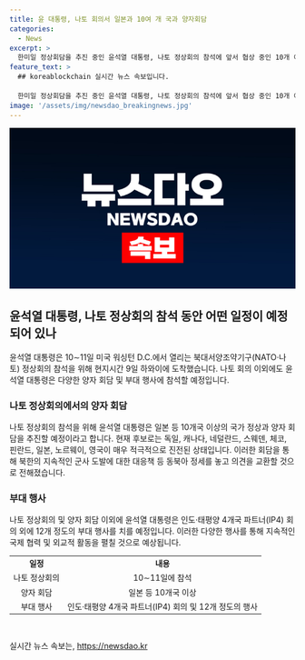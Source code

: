 ```yaml
---
title: 윤 대통령, 나토 회의서 일본과 10여 개 국과 양자회담
categories:
  - News
excerpt: >
  한미일 정상회담을 추진 중인 윤석열 대통령, 나토 정상회의 참석에 앞서 협상 중인 10개 이상 국가 양자 회담 예정. 독일, 캐나다, 네덜란드 등이 후보로 활발히 협의 중. 윤 대통령과 기시다 후미오 총리 간 회담 성사 시 동북아 정세 등 논의 예상. 다만, 한미일 정상회담 여부 불투명. 나토 사무총장과의 양자 회담도 조정 중. 외에도 12개 정도의 부대 행사 예정.
feature_text: >
  ## koreablockchain 실시간 뉴스 속보입니다.

  한미일 정상회담을 추진 중인 윤석열 대통령, 나토 정상회의 참석에 앞서 협상 중인 10개 이상 국가 양자 회담 예정. 독일, 캐나다, 네덜란드 등이 후보로 활발히 협의 중. 윤 대통령과 기시다 후미오 총리 간 회담 성사 시 동북아 정세 등 논의 예상. 다만, 한미일 정상회담 여부 불투명. 나토 사무총장과의 양자 회담도 조정 중. 외에도 12개 정도의 부대 행사 예정.
image: '/assets/img/newsdao_breakingnews.jpg'
---
```


<p><img src="/assets/img/newsdao_breakingnews.jpg" alt="koreablockchain 속보" /></p>

<h2 data-ke-size="size26">윤석열 대통령, 나토 정상회의 참석 동안 어떤 일정이 예정되어 있나</h2>

<p data-ke-size="size16">윤석열 대통령은 10∼11일 미국 워싱턴 D.C.에서 열리는 북대서양조약기구(NATO·나토) 정상회의 참석을 위해 현지시간 9일 하와이에 도착했습니다. 나토 회의 이외에도 윤석열 대통령은 다양한 양자 회담 및 부대 행사에 참석할 예정입니다. </p>

<h3 data-ke-size="size24">나토 정상회의에서의 양자 회담</h3>

<p data-ke-size="size16">나토 정상회의 참석을 위해 윤석열 대통령은 일본 등 10개국 이상의 국가 정상과 양자 회담을 추진할 예정이라고 합니다. 현재 후보로는 독일, 캐나다, 네덜란드, 스웨덴, 체코, 핀란드, 일본, 노르웨이, 영국이 매우 적극적으로 진전된 상태입니다. 이러한 회담을 통해 북한의 지속적인 군사 도발에 대한 대응책 등 동북아 정세를 놓고 의견을 교환할 것으로 전해졌습니다.</p>

<h3 data-ke-size="size24">부대 행사</h3>

<p data-ke-size="size16">나토 정상회의 및 양자 회담 이외에 윤석열 대통령은 인도·태평양 4개국 파트너(IP4) 회의 외에 12개 정도의 부대 행사를 치를 예정입니다. 이러한 다양한 행사를 통해 지속적인 국제 협력 및 외교적 활동을 펼칠 것으로 예상됩니다.</p>

<table>
    <tr>
        <td style="text-align: center; height: 17px;"><b>일정</b></td>
        <td style="text-align: center; height: 17px;"><b>내용</b></td>
    </tr>
    <tr>
        <td style="text-align: center; height: 16px;">나토 정상회의</td>
        <td style="text-align: center; height: 16px;">10∼11일에 참석</td>
    </tr>
    <tr>
        <td style="text-align: center; height: 16px;">양자 회담</td>
        <td style="text-align: center; height: 16px;">일본 등 10개국 이상</td>
    </tr>
    <tr>
        <td style="text-align: center; height: 16px;">부대 행사</td>
        <td style="text-align: center; height: 16px;">인도·태평양 4개국 파트너(IP4) 회의 및 12개 정도의 행사</td>
    </tr>
</table>

<p data-ke-size="size16">&nbsp;</p>
실시간 뉴스 속보는, <a href="https://newsdao.kr" rel="dofollow">https://newsdao.kr</a>


